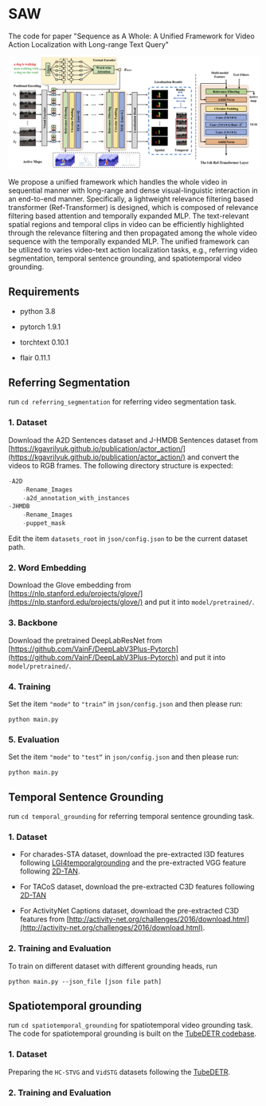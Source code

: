 # SAW

The code for paper "Sequence as A Whole: A Unified Framework for Video Action Localization with Long-range Text Query"

![](./docs/net.png)

We propose a unified framework which handles the whole video in sequential manner with long-range and dense visual-linguistic interaction in an end-to-end manner. Specifically, a lightweight relevance filtering based transformer (Ref-Transformer) is designed, which is composed of relevance filtering based attention and temporally expanded MLP. The text-relevant spatial regions and temporal clips in video can be efficiently highlighted through the relevance filtering and then propagated among the whole video sequence with the temporally expanded MLP. The unified framework can be utilized to varies video-text action localization tasks, e.g., referring video segmentation, temporal sentence grounding, and spatiotemporal video grounding. 

## Requirements

* python 3.8

* pytorch 1.9.1

* torchtext 0.10.1

* flair 0.11.1

## Referring Segmentation

run `cd referring_segmentation` for referring video segmentation task.

### 1. Dataset

Download the A2D Sentences dataset and J-HMDB Sentences dataset from [https://kgavrilyuk.github.io/publication/actor_action/](https://kgavrilyuk.github.io/publication/actor_action/) and convert the videos to RGB frames. The following directory structure is expected:
```python
-A2D
    -Rename_Images
    -a2d_annotation_with_instances
-JHMDB
    -Rename_Images
    -puppet_mask
```
Edit the item `datasets_root` in `json/config.json` to be the current dataset path.

### 2. Word Embedding

Download the Glove embedding from [https://nlp.stanford.edu/projects/glove/](https://nlp.stanford.edu/projects/glove/) and put it into `model/pretrained/`.

### 3. Backbone

Download the pretrained DeepLabResNet from [https://github.com/VainF/DeepLabV3Plus-Pytorch](https://github.com/VainF/DeepLabV3Plus-Pytorch) and put it into `model/pretrained/`. 

### 4. Training

Set the item `"mode"` to `"train“` in `json/config.json` and then please run:
```
python main.py
```
### 5. Evaluation

Set the item `"mode"` to `"test“` in `json/config.json` and then please run:
```
python main.py
``` 

## Temporal Sentence Grounding

run `cd temporal_grounding` for referring temporal sentence grounding task.

### 1. Dataset

* For charades-STA dataset, download the pre-extracted I3D features following [LGI4temporalgrounding](https://github.com/JonghwanMun/LGI4temporalgrounding) and the pre-extracted VGG feature following [2D-TAN](https://github.com/microsoft/VideoX/tree/master/2D-TAN).

* For TACoS dataset, download the pre-extracted C3D features following [2D-TAN](https://github.com/microsoft/VideoX/tree/master/2D-TAN)

* For ActivityNet Captions dataset, download the pre-extracted C3D features from [http://activity-net.org/challenges/2016/download.html](http://activity-net.org/challenges/2016/download.html).

### 2. Training and Evaluation

To train on different dataset with different grounding heads, run

```
python main.py --json_file [json file path]
```

## Spatiotemporal grounding

run `cd spatiotemporal_grounding` for spatiotemporal video grounding task. The code for spatiotemporal grounding is built on the [TubeDETR codebase](https://github.com/antoyang/TubeDETR).

### 1. Dataset

Preparing the `HC-STVG` and `VidSTG` datasets following the [TubeDETR](https://github.com/antoyang/TubeDETR).

### 2. Training and Evaluation